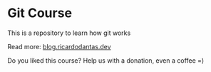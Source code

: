 # Git Course

This is a repository to learn how git works

Read more: [blog.ricardodantas.dev](https://blog.ricardodantas.dev)

Do you liked this course? Help us with a donation, even a coffee =)
